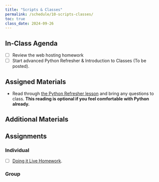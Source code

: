 ```yaml
---
title: "Scripts & Classes"
permalink: /schedule/10-scripts-classes/
toc: true
class_date: 2024-09-26
---
```


## In-Class Agenda

- [ ] Review the web hosting homework
- [ ] Start advanced Python Refresher & Introduction to Classes (To be posted).

## Assigned Materials

- Read through [the Python Refresher lesson]({{site.baseurl}}/materials/creating-curating-humanities-data/01-python-refresher-foundations) and bring any questions to class. **This reading is optional if you feel comfortable with Python already.**

## Additional Materials

## Assignments

### Individual

- [ ] [Doing it Live Homework]({{site.baseurl}}/materials/introducing-humanities-computing/08-intro-web#homework-doing-it-live).

### Group